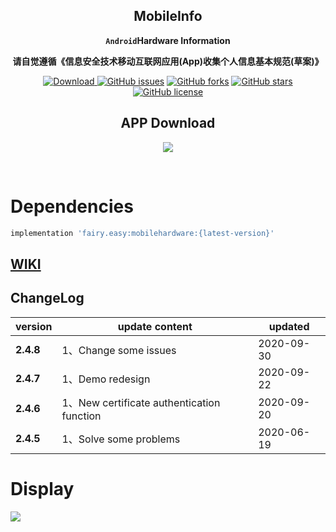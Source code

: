 <div align="center">

## MobileInfo

**`Android`Hardware Information**

**请自觉遵循《信息安全技术移动互联网应用(App)收集个人信息基本规范(草案)》**

[![Download](https://api.bintray.com/packages/guxiaonian/maven/mobile/images/download.svg) ](https://bintray.com/guxiaonian/maven/mobile/_latestVersion)
[![GitHub issues](https://img.shields.io/github/issues/guxiaonian/MobileInfo.svg)](https://github.com/guxiaonian/MobileInfo/issues)
[![GitHub forks](https://img.shields.io/github/forks/guxiaonian/MobileInfo.svg)](https://github.com/guxiaonian/MobileInfo/network)
[![GitHub stars](https://img.shields.io/github/stars/guxiaonian/MobileInfo.svg)](https://github.com/guxiaonian/MobileInfo/stargazers)
[![GitHub license](https://img.shields.io/github/license/guxiaonian/MobileInfo.svg)](http://www.apache.org/licenses/LICENSE-2.0)

## APP Download

![](./download.png)

</div>
<br>

# Dependencies

```gradle
implementation 'fairy.easy:mobilehardware:{latest-version}'

```

## [WIKI](https://github.com/guxiaonian/MobileInfo/wiki)

## ChangeLog

version|update content|updated
-----|-----|-----
**2.4.8** |1、Change some issues| 2020-09-30
**2.4.7** |1、Demo redesign| 2020-09-22
**2.4.6** |1、New certificate authentication function| 2020-09-20
**2.4.5** |1、Solve some problems| 2020-06-19

# Display

![](./param.gif)
